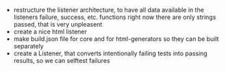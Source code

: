 - restructure the listener architecture, to have all data available in the listeners failure, success, etc. functions
  right now there are only strings passed, that is very unpleasent
- create a nice html listener
- make build.json file for core and for html-generators so they can be built separately
- create a Listener, that converts intentionally failing tests into passing results, so we can selftest failures
